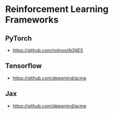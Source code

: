 # Reinforcement Learning Frameworks

## PyTorch
- https://github.com/rotinov/AGNES

## Tensorflow
- https://github.com/deepmind/acme

## Jax
- https://github.com/deepmind/acme